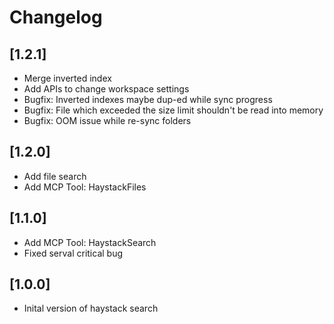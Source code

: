 # Changelog

## [1.2.1]
- Merge inverted index
- Add APIs to change workspace settings
- Bugfix: Inverted indexes maybe dup-ed while sync progress
- Bugfix: File which exceeded the size limit shouldn't be read into memory
- Bugfix: OOM issue while re-sync folders

## [1.2.0]
- Add file search
- Add MCP Tool: HaystackFiles

## [1.1.0]
- Add MCP Tool: HaystackSearch
- Fixed serval critical bug

## [1.0.0]
- Inital version of haystack search
